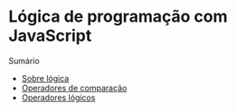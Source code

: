 # Lógica de programação com JavaScript

Sumário

-   [Sobre lógica](about-logic.md)
-   [Operadores de comparação](comparison-operators.md)
-   [Operadores lógicos](logical-operators.md)
